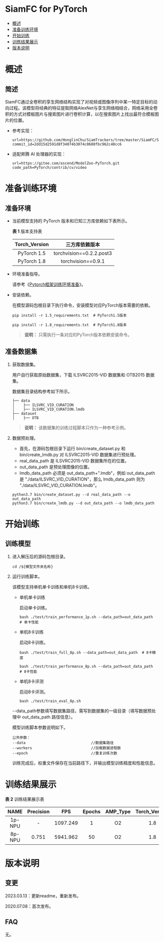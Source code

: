 # SiamFC for PyTorch

-   [概述](概述.md)
-   [准备训练环境](准备训练环境.md)
-   [开始训练](开始训练.md)
-   [训练结果展示](训练结果展示.md)
-   [版本说明](版本说明.md)



# 概述

## 简述

SiamFC通过全卷积的孪生网络结构实现了对视频或图像序列中某一特定目标的动向过程。该模型将经典的特征提取网络AlexNet与孪生网络相结合，网络采用全卷积的方式对模板图片与搜索图片进行卷积计算，以在搜索图片上找出最符合模板图片的位置。

- 参考实现：

  ```
  url=https://github.com/HonglinChu/SiamTrackers/tree/master/SiamFC/SiamFC
  commit_id=2dd15d2591d8f34074b3074c0680fbc962c40cc6
  ```

- 适配昇腾 AI 处理器的实现：

  ```
  url=https://gitee.com/ascend/ModelZoo-PyTorch.git
  code_path=PyTorch/contrib/cv/video
  ```


# 准备训练环境

## 准备环境

- 当前模型支持的 PyTorch 版本和已知三方库依赖如下表所示。

  **表 1**  版本支持表

  | Torch_Version      | 三方库依赖版本                                 |
  | :--------: | :----------------------------------------------------------: |
  | PyTorch 1.5 | torchvision==0.2.2.post3 |
  | PyTorch 1.8 | torchvision==0.9.1 |
  
- 环境准备指导。

  请参考《[Pytorch框架训练环境准备](https://www.hiascend.com/document/detail/zh/ModelZoo/pytorchframework/ptes)》。
  
- 安装依赖。

  在模型源码包根目录下执行命令，安装模型对应PyTorch版本需要的依赖。
  ```
  pip install -r 1.5_requirements.txt  # PyTorch1.5版本
  
  pip install -r 1.8_requirements.txt  # PyTorch1.8版本
  ```
  > **说明：** 
  >只需执行一条对应的PyTorch版本依赖安装命令。


## 准备数据集

1. 获取数据集。

   用户自行获取原始数据集，下载 ILSVRC2015-VID 数据集和 OTB2015 数据集。
   
   数据集目录结构参考如下所示。
   ```
   ├── data  
   │    ├── ILSVRC_VID_CURATION  
   │    ├── ILSVRC_VID_CURATION.lmdb  
   ├── dataset 
   │    ├── OTB
   ```
   
   > **说明：** 
   >该数据集的训练过程脚本只作为一种参考示例。

2. 数据预处理。
	- 首先，在源码包根目录下运行 bin/create_dataset.py 和 bin/create_lmdb.py 对 ILSVRC2015-VID 数据集进行预处理。
	- real_data_path 是 ILSVRC2015-VID 数据集所在的位置。
	- out_data_path 是预处理图像的位置。
	- lmdb_data_path 必须是 out_data_path+".lmdb"，例如 out_data_path 是 "./data/ILSVRC_VID_CURATION"，那么 lmdb_data_path 则为 "./data/ILSVRC_VID_CURATION.lmdb"。
	
	```
	python3.7 bin/create_dataset.py --d real_data_path --o out_data_path
	python3.7 bin/create_lmdb.py --d out_data_path --o lmdb_data_path
	```


# 开始训练

## 训练模型

1. 进入解压后的源码包根目录。

   ```
   cd /${模型文件夹名称} 
   ```

2. 运行训练脚本。

   该模型支持单机单卡训练和单机8卡训练。

   - 单机单卡训练

     启动单卡训练。

     ```
     bash ./test/train_performance_1p.sh --data_path=out_data_path  # 单卡性能
     ```
     
   - 单机8卡训练

     启动8卡训练。

     ```
     bash ./test/train_full_8p.sh --data_path=out_data_path  # 8卡精度
     
     bash ./test/train_performance_8p.sh --data_path=out_data_path  # 8卡性能
     ```
   
   - 单机8卡评测

     启动8卡评测。

     ```
     bash ./test/train_eval_8p.sh
     ```
   
   --data_path参数填写数据集路径，需写到数据集的一级目录（填写数据预处理中 out_data_path 路径信息）。

   模型训练脚本参数说明如下。

   ```
   公共参数：
   --data                              //数据集路径
   --workers                           //加载数据进程数      
   --epoch                             //重复训练次数
   ```
   
   训练完成后，权重文件保存在当前路径下，并输出模型训练精度和性能信息。


# 训练结果展示

**表 2**  训练结果展示表

| NAME | Precision |  FPS  | Epochs | AMP_Type | Torch_Version |
|:-------:| :-------: | :--: | :----: | :------: | :------: |
| 1p-NPU |     -     |  1097.249 |   1    |    O2    |    1.8    |
| 8p-NPU |  0.751  |  5941.962 |   50   |    O2    |    1.8    |


# 版本说明

## 变更

2023.03.13：更新readme，重新发布。

2020.07.08：首次发布。

## FAQ

无。